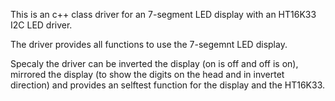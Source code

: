 This is an c++ class driver for an 7-segment LED display with an HT16K33 I2C LED driver.

The driver provides all functions to use the 7-segemnt LED display.

Specaly the driver can be inverted the display (on is off and off is on), 
mirrored the display (to show the digits on the head and in invertet direction) and 
provides an selftest function for the display and the HT16K33.
